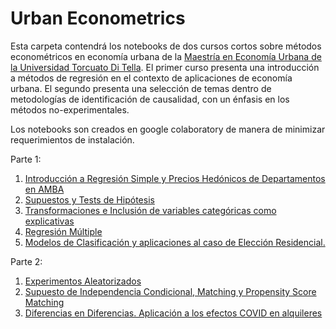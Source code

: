 # Urban Econometrics

Esta carpeta contendrá los notebooks de dos cursos cortos sobre métodos econométricos en economía urbana de la [Maestría en Economía Urbana de la Universidad Torcuato Di Tella](https://www.utdt.edu/listado_contenidos.php?id_item_menu=2051). El primer curso presenta una introducción a métodos de regresión en el contexto de aplicaciones de economía urbana. El segundo presenta una selección de temas dentro de metodologías de identificación de causalidad, con un énfasis en los métodos no-experimentales.
 
 Los notebooks son creados en google colaboratory de manera de minimizar requerimientos de instalación.

Parte 1: 

1. [Introducción a Regresión Simple y Precios Hedónicos de Departamentos en AMBA](https://github.com/rpasquini/urban-econometrics/blob/master/OLS_Departamentos_AMBA.ipynb)
2. [Supuestos y Tests de Hipótesis](https://github.com/rpasquini/urban-econometrics/blob/master/OLS_2_Ajuste_Propiedades_Test_de_Hip%C3%B3tesis.ipynb)
3. [Transformaciones e Inclusión de variables categóricas como explicativas](https://github.com/rpasquini/urban-econometrics/blob/master/OLS_3_Transformaciones_Dummies_RegMultiple.ipynb)
4. [Regresión Múltiple](https://github.com/rpasquini/urban-econometrics/blob/master/OLS4_Regresion_Multiple.ipynb)
5. [Modelos de Clasificación y aplicaciones al caso de Elección Residencial. ](https://github.com/rpasquini/urban-econometrics/blob/master/5_Modelos_de_Clasificacion.ipynb)
 
Parte 2:
1. [Experimentos Aleatorizados](https://github.com/rpasquini/urban-econometrics/blob/master/Experimentos_Aleatorizados.ipynb)
2. [Supuesto de Independencia Condicional, Matching y Propensity Score Matching](https://github.com/rpasquini/urban-econometrics/blob/master/CIA_y_Matching.ipynb)
3. [Diferencias en Diferencias. Aplicación a los efectos COVID en alquileres](https://github.com/rpasquini/urban-econometrics/blob/master/Diferencias_en_Diferencias.ipynb)
